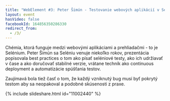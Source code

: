 ```yaml
---
title: "WebElement #3: Peter Šimún - Testovanie webových aplikácií v Selenium 2.0 / Webdriver"
layout: event
hasVideo: false
facebookId: 164856350286330
redirect_from:
  - /3/
---
```



Chémia, ktorá funguje medzi webovými aplikáciami a prehliadačmi - to je Selénium. Peter Šimún sa Seléniu venuje niekoľko
rokov, prezentácia popisovala best practices o tom ako písať seléniové testy, ako ich udržiavať v čase a ako doručovať
stabilné verzie, vrátane techník ako continuous deployment a automatizácie spúšťania testov.

Zaujímavá bola tiež časť o tom, že každý vzniknutý bug musí byť pokrytý testom aby sa neopakoval a podobné skúsenosti
z praxe.


{% include slideshare.html id="11002440" %}